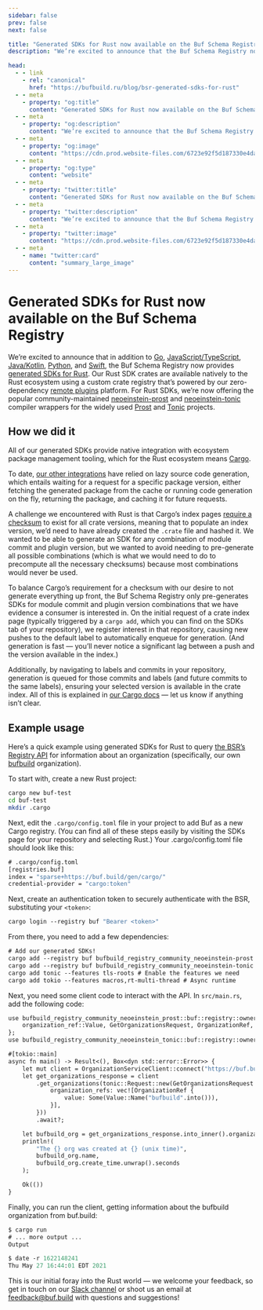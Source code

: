```yaml
---
sidebar: false
prev: false
next: false

title: "Generated SDKs for Rust now available on the Buf Schema Registry"
description: "We’re excited to announce that the Buf Schema Registry now supports generated SDKs for Rust. Our Rust SDK crates are available natively to the Rust ecosystem using a custom crate registry that’s powered by our zero-dependency remote plugins platform."

head:
  - - link
    - rel: "canonical"
      href: "https://bufbuild.ru/blog/bsr-generated-sdks-for-rust"
  - - meta
    - property: "og:title"
      content: "Generated SDKs for Rust now available on the Buf Schema Registry"
  - - meta
    - property: "og:description"
      content: "We’re excited to announce that the Buf Schema Registry now supports generated SDKs for Rust. Our Rust SDK crates are available natively to the Rust ecosystem using a custom crate registry that’s powered by our zero-dependency remote plugins platform."
  - - meta
    - property: "og:image"
      content: "https://cdn.prod.website-files.com/6723e92f5d187330e4da8144/674fa998a569ef00d761d24f_Rust%20SDKs.png"
  - - meta
    - property: "og:type"
      content: "website"
  - - meta
    - property: "twitter:title"
      content: "Generated SDKs for Rust now available on the Buf Schema Registry"
  - - meta
    - property: "twitter:description"
      content: "We’re excited to announce that the Buf Schema Registry now supports generated SDKs for Rust. Our Rust SDK crates are available natively to the Rust ecosystem using a custom crate registry that’s powered by our zero-dependency remote plugins platform."
  - - meta
    - property: "twitter:image"
      content: "https://cdn.prod.website-files.com/6723e92f5d187330e4da8144/674fa998a569ef00d761d24f_Rust%20SDKs.png"
  - - meta
    - name: "twitter:card"
      content: "summary_large_image"
---
```


# Generated SDKs for Rust now available on the Buf Schema Registry

We’re excited to announce that in addition to [Go](/docs/bsr/generated-sdks/go/index.md), [JavaScript/TypeScript](/docs/bsr/generated-sdks/npm/index.md), [Java/Kotlin](/docs/bsr/generated-sdks/maven/index.md), [Python](/docs/bsr/generated-sdks/python/index.md), and [Swift](/docs/bsr/generated-sdks/swift/index.md), the Buf Schema Registry now provides [generated SDKs for Rust](/docs/bsr/generated-sdks/cargo/index.md). Our Rust SDK crates are available natively to the Rust ecosystem using a custom crate registry that’s powered by our zero-dependency [remote plugins](https://buf.build/plugins) platform. For Rust SDKs, we’re now offering the popular community-maintained [neoeinstein-prost](https://buf.build/community/neoeinstein-prost) and [neoeinstein-tonic](https://buf.build/community/neoeinstein-tonic) compiler wrappers for the widely used [Prost](https://github.com/tokio-rs/prost) and [Tonic](https://github.com/hyperium/tonic) projects.

## How we did it

All of our generated SDKs provide native integration with ecosystem package management tooling, which for the Rust ecosystem means [Cargo](https://crates.io/).

To date, [our other integrations](/docs/bsr/generated-sdks/overview/index.md) have relied on lazy source code generation, which entails waiting for a request for a specific package version, either fetching the generated package from the cache or running code generation on the fly, returning the package, and caching it for future requests.

A challenge we encountered with Rust is that Cargo’s index pages [require a checksum](https://doc.rust-lang.org/cargo/reference/registry-index.html#json-schema) to exist for all crate versions, meaning that to populate an index version, we’d need to have already created the `.crate` file and hashed it. We wanted to be able to generate an SDK for any combination of module commit and plugin version, but we wanted to avoid needing to pre-generate all possible combinations (which is what we would need to do to precompute all the necessary checksums) because most combinations would never be used.

To balance Cargo’s requirement for a checksum with our desire to not generate everything up front, the Buf Schema Registry only pre-generates SDKs for module commit and plugin version combinations that we have evidence a consumer is interested in. On the initial request of a crate index page (typically triggered by a `cargo add`, which you can find on the SDKs tab of your repository), we register interest in that repository, causing new pushes to the default label to automatically enqueue for generation. (And generation is fast — you’ll never notice a significant lag between a push and the version available in the index.)

Additionally, by navigating to labels and commits in your repository, generation is queued for those commits and labels (and future commits to the same labels), ensuring your selected version is available in the crate index. All of this is explained in [our Cargo docs](/docs/bsr/generated-sdks/cargo/index.md) — let us know if anything isn’t clear.

## Example usage

Here’s a quick example using generated SDKs for Rust to query [the BSR’s Registry API](https://buf.build/bufbuild/registry) for information about an organization (specifically, our own [bufbuild](https://buf.build/bufbuild) organization).

To start with, create a new Rust project:

```bash
cargo new buf-test
cd buf-test
mkdir .cargo
```

Next, edit the `.cargo/config.toml` file in your project to add Buf as a new Cargo registry. (You can find all of these steps easily by visiting the SDKs page for your repository and selecting Rust.) Your .cargo/config.toml file should look like this:

```protobuf
# .cargo/config.toml
[registries.buf]
index = "sparse+https://buf.build/gen/cargo/"
credential-provider = "cargo:token"
```

Next, create an authentication token to securely authenticate with the BSR, substituting your `<token>`:

```protobuf
cargo login --registry buf "Bearer <token>"
```

From there, you need to add a few dependencies:

```protobuf
# Add our generated SDKs!
cargo add --registry buf bufbuild_registry_community_neoeinstein-prost
cargo add --registry buf bufbuild_registry_community_neoeinstein-tonic
cargo add tonic --features tls-roots # Enable the features we need
cargo add tokio --features macros,rt-multi-thread # Async runtime
```

Next, you need some client code to interact with the API. In `src/main.rs`, add the following code:

```protobuf
use bufbuild_registry_community_neoeinstein_prost::buf::registry::owner::v1::{
    organization_ref::Value, GetOrganizationsRequest, OrganizationRef,
};
use bufbuild_registry_community_neoeinstein_tonic::buf::registry::owner::v1::tonic::organization_service_client::OrganizationServiceClient;

#[tokio::main]
async fn main() -> Result<(), Box<dyn std::error::Error>> {
    let mut client = OrganizationServiceClient::connect("https://buf.build").await?;
    let get_organizations_response = client
        .get_organizations(tonic::Request::new(GetOrganizationsRequest {
            organization_refs: vec![OrganizationRef {
                value: Some(Value::Name("bufbuild".into())),
            }],
        }))
        .await?;

    let bufbuild_org = get_organizations_response.into_inner().organizations[0].to_owned();
    println!(
        "The {} org was created at {} (unix time)",
        bufbuild_org.name,
        bufbuild_org.create_time.unwrap().seconds
    );

    Ok(())
}
```

Finally, you can run the client, getting information about the bufbuild organization from buf.build:

```protobuf
$ cargo run
# ... more output ...
Output

$ date -r 1622148241
Thu May 27 16:44:01 EDT 2021
```

This is our initial foray into the Rust world — we welcome your feedback, so get in touch on our [Slack channel](https://buf.build/b/slack) or shoot us an email at [feedback@buf.build](mailto:feedback@buf.build) with questions and suggestions!

‍
